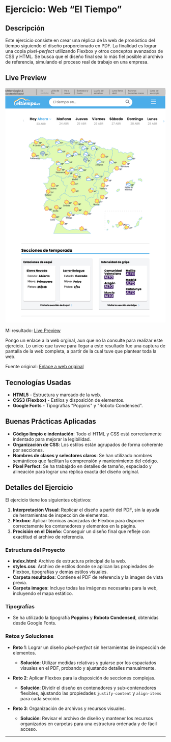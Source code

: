 # Ejercicio: Web “El Tiempo”

## Descripción
Este ejercicio consiste en crear una réplica de la web de pronóstico del tiempo siguiendo el diseño proporcionado en PDF. La finalidad es lograr una copia *pixel-perfect* utilizando Flexbox y otros conceptos avanzados de CSS y HTML. Se busca que el diseño final sea lo más fiel posible al archivo de referencia, simulando el proceso real de trabajo en una empresa.

## Live Preview
![Mapa del Tiempo](/docs/eltiempo.png) 

Mi resultado: [Live Preview](https://eltiempo-project.netlify.app)

Pongo un enlace a la web orginal, aun que no la consulte para realizar este ejercicio. Lo unico que tuvve para llegar a este resultado fue una captura de pantalla de la web completa, a partir de la cual tuve que plantear toda la web.

Fuente original: [Enlace a web original](https://web.archive.org/web/20240720005816/https://www.eltiempo.es/)


## Tecnologías Usadas
- **HTML5** - Estructura y marcado de la web.
- **CSS3 (Flexbox)** - Estilos y disposición de elementos.
- **Google Fonts** - Tipografías "Poppins" y "Roboto Condensed".

## Buenas Prácticas Aplicadas
- **Código limpio e indentación**: Todo el HTML y CSS está correctamente indentado para mejorar la legibilidad.
- **Organización de CSS**: Los estilos están agrupados de forma coherente por secciones.
- **Nombres de clases y selectores claros**: Se han utilizado nombres semánticos que facilitan la comprensión y mantenimiento del código.
- **Pixel Perfect**: Se ha trabajado en detalles de tamaño, espaciado y alineación para lograr una réplica exacta del diseño original.

## Detalles del Ejercicio
El ejercicio tiene los siguientes objetivos:
1. **Interpretación Visual**: Replicar el diseño a partir del PDF, sin la ayuda de herramientas de inspección de elementos.
2. **Flexbox**: Aplicar técnicas avanzadas de Flexbox para disponer correctamente los contenedores y elementos en la página.
3. **Precisión en el Diseño**: Conseguir un diseño final que refleje con exactitud el archivo de referencia.

### Estructura del Proyecto
- **index.html**: Archivo de estructura principal de la web.
- **styles.css**: Archivo de estilos donde se aplican las propiedades de Flexbox, tipografías y demás estilos visuales.
- **Carpeta resultados**: Contiene el PDF de referencia y la imagen de vista previa.
- **Carpeta images**: Incluye todas las imágenes necesarias para la web, incluyendo el mapa estático.

### Tipografías
- Se ha utilizado la tipografía **Poppins** y **Roboto Condensed**, obtenidas desde Google Fonts.

### Retos y Soluciones
- **Reto 1**: Lograr un diseño *pixel-perfect* sin herramientas de inspección de elementos.
  - **Solución**: Utilizar medidas relativas y guiarse por los espaciados visuales en el PDF, probando y ajustando detalles manualmente.
  
- **Reto 2**: Aplicar Flexbox para la disposición de secciones complejas.
  - **Solución**: Dividir el diseño en contenedores y sub-contenedores flexibles, ajustando las propiedades `justify-content` y `align-items` para cada sección.

- **Reto 3**: Organización de archivos y recursos visuales.
  - **Solución**: Revisar el archivo de diseño y mantener los recursos organizados en carpetas para una estructura ordenada y de fácil acceso.

---
